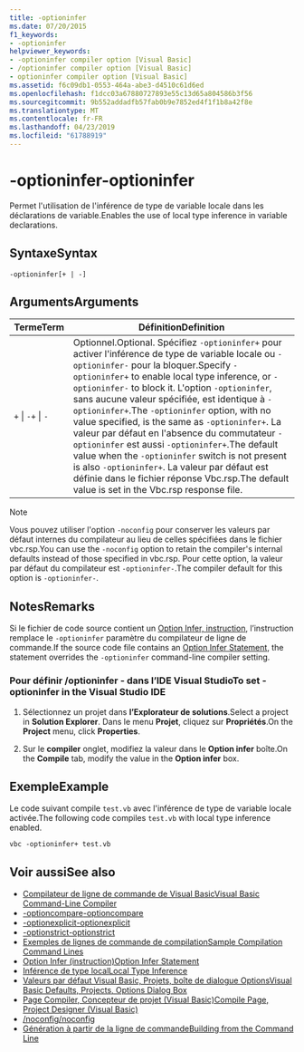 ```yaml
---
title: -optioninfer
ms.date: 07/20/2015
f1_keywords:
- -optioninfer
helpviewer_keywords:
- -optioninfer compiler option [Visual Basic]
- /optioninfer compiler option [Visual Basic]
- optioninfer compiler option [Visual Basic]
ms.assetid: f6c09db1-0553-464a-abe3-d4510c61d6ed
ms.openlocfilehash: f1dcc03a67880727893e55c13d65a804586b3f56
ms.sourcegitcommit: 9b552addadfb57fab0b9e7852ed4f1f1b8a42f8e
ms.translationtype: MT
ms.contentlocale: fr-FR
ms.lasthandoff: 04/23/2019
ms.locfileid: "61788919"
---
```

# <a name="-optioninfer"></a><span data-ttu-id="9965f-102">-optioninfer</span><span class="sxs-lookup"><span data-stu-id="9965f-102">-optioninfer</span></span>
<span data-ttu-id="9965f-103">Permet l'utilisation de l'inférence de type de variable locale dans les déclarations de variable.</span><span class="sxs-lookup"><span data-stu-id="9965f-103">Enables the use of local type inference in variable declarations.</span></span>  
  
## <a name="syntax"></a><span data-ttu-id="9965f-104">Syntaxe</span><span class="sxs-lookup"><span data-stu-id="9965f-104">Syntax</span></span>  
  
```  
-optioninfer[+ | -]  
```  
  
## <a name="arguments"></a><span data-ttu-id="9965f-105">Arguments</span><span class="sxs-lookup"><span data-stu-id="9965f-105">Arguments</span></span>  
  
|<span data-ttu-id="9965f-106">Terme</span><span class="sxs-lookup"><span data-stu-id="9965f-106">Term</span></span>|<span data-ttu-id="9965f-107">Définition</span><span class="sxs-lookup"><span data-stu-id="9965f-107">Definition</span></span>|  
|---|---|  
|<span data-ttu-id="9965f-108">`+` &#124; `-`</span><span class="sxs-lookup"><span data-stu-id="9965f-108">`+` &#124; `-`</span></span>|<span data-ttu-id="9965f-109">Optionnel.</span><span class="sxs-lookup"><span data-stu-id="9965f-109">Optional.</span></span> <span data-ttu-id="9965f-110">Spécifiez `-optioninfer+` pour activer l'inférence de type de variable locale ou `-optioninfer-` pour la bloquer.</span><span class="sxs-lookup"><span data-stu-id="9965f-110">Specify `-optioninfer+` to enable local type inference, or `-optioninfer-` to block it.</span></span> <span data-ttu-id="9965f-111">L'option `-optioninfer`, sans aucune valeur spécifiée, est identique à `-optioninfer+`.</span><span class="sxs-lookup"><span data-stu-id="9965f-111">The `-optioninfer` option, with no value specified, is the same as `-optioninfer+`.</span></span> <span data-ttu-id="9965f-112">La valeur par défaut en l'absence du commutateur `-optioninfer` est aussi `-optioninfer+`.</span><span class="sxs-lookup"><span data-stu-id="9965f-112">The default value when the `-optioninfer` switch is not present is also `-optioninfer+`.</span></span> <span data-ttu-id="9965f-113">La valeur par défaut est définie dans le fichier réponse Vbc.rsp.</span><span class="sxs-lookup"><span data-stu-id="9965f-113">The default value is set in the Vbc.rsp response file.</span></span>|  
  
> [!NOTE]
>  <span data-ttu-id="9965f-114">Vous pouvez utiliser l'option `-noconfig` pour conserver les valeurs par défaut internes du compilateur au lieu de celles spécifiées dans le fichier vbc.rsp.</span><span class="sxs-lookup"><span data-stu-id="9965f-114">You can use the `-noconfig` option to retain the compiler's internal defaults instead of those specified in vbc.rsp.</span></span> <span data-ttu-id="9965f-115">Pour cette option, la valeur par défaut du compilateur est `-optioninfer-`.</span><span class="sxs-lookup"><span data-stu-id="9965f-115">The compiler default for this option is `-optioninfer-`.</span></span>  
  
## <a name="remarks"></a><span data-ttu-id="9965f-116">Notes</span><span class="sxs-lookup"><span data-stu-id="9965f-116">Remarks</span></span>  
 <span data-ttu-id="9965f-117">Si le fichier de code source contient un [Option Infer, instruction](../../../visual-basic/language-reference/statements/option-infer-statement.md), l’instruction remplace le `-optioninfer` paramètre du compilateur de ligne de commande.</span><span class="sxs-lookup"><span data-stu-id="9965f-117">If the source code file contains an [Option Infer Statement](../../../visual-basic/language-reference/statements/option-infer-statement.md), the statement overrides the `-optioninfer` command-line compiler setting.</span></span>  
  
### <a name="to-set--optioninfer-in-the-visual-studio-ide"></a><span data-ttu-id="9965f-118">Pour définir /optioninfer - dans l’IDE Visual Studio</span><span class="sxs-lookup"><span data-stu-id="9965f-118">To set -optioninfer in the Visual Studio IDE</span></span>  
  
1. <span data-ttu-id="9965f-119">Sélectionnez un projet dans **l’Explorateur de solutions**.</span><span class="sxs-lookup"><span data-stu-id="9965f-119">Select a project in **Solution Explorer**.</span></span> <span data-ttu-id="9965f-120">Dans le menu **Projet**, cliquez sur **Propriétés**.</span><span class="sxs-lookup"><span data-stu-id="9965f-120">On the **Project** menu, click **Properties**.</span></span>  
  
2. <span data-ttu-id="9965f-121">Sur le **compiler** onglet, modifiez la valeur dans le **Option infer** boîte.</span><span class="sxs-lookup"><span data-stu-id="9965f-121">On the **Compile** tab, modify the value in the **Option infer** box.</span></span>  
  
## <a name="example"></a><span data-ttu-id="9965f-122">Exemple</span><span class="sxs-lookup"><span data-stu-id="9965f-122">Example</span></span>  
 <span data-ttu-id="9965f-123">Le code suivant compile `test.vb` avec l'inférence de type de variable locale activée.</span><span class="sxs-lookup"><span data-stu-id="9965f-123">The following code compiles `test.vb` with local type inference enabled.</span></span>  
  
```console
vbc -optioninfer+ test.vb  
```  
  
## <a name="see-also"></a><span data-ttu-id="9965f-124">Voir aussi</span><span class="sxs-lookup"><span data-stu-id="9965f-124">See also</span></span>

- [<span data-ttu-id="9965f-125">Compilateur de ligne de commande de Visual Basic</span><span class="sxs-lookup"><span data-stu-id="9965f-125">Visual Basic Command-Line Compiler</span></span>](../../../visual-basic/reference/command-line-compiler/index.md)
- [<span data-ttu-id="9965f-126">-optioncompare</span><span class="sxs-lookup"><span data-stu-id="9965f-126">-optioncompare</span></span>](../../../visual-basic/reference/command-line-compiler/optioncompare.md)
- [<span data-ttu-id="9965f-127">-optionexplicit</span><span class="sxs-lookup"><span data-stu-id="9965f-127">-optionexplicit</span></span>](../../../visual-basic/reference/command-line-compiler/optionexplicit.md)
- [<span data-ttu-id="9965f-128">-optionstrict</span><span class="sxs-lookup"><span data-stu-id="9965f-128">-optionstrict</span></span>](../../../visual-basic/reference/command-line-compiler/optionstrict.md)
- [<span data-ttu-id="9965f-129">Exemples de lignes de commande de compilation</span><span class="sxs-lookup"><span data-stu-id="9965f-129">Sample Compilation Command Lines</span></span>](../../../visual-basic/reference/command-line-compiler/sample-compilation-command-lines.md)
- [<span data-ttu-id="9965f-130">Option Infer (instruction)</span><span class="sxs-lookup"><span data-stu-id="9965f-130">Option Infer Statement</span></span>](../../../visual-basic/language-reference/statements/option-infer-statement.md)
- [<span data-ttu-id="9965f-131">Inférence de type local</span><span class="sxs-lookup"><span data-stu-id="9965f-131">Local Type Inference</span></span>](../../../visual-basic/programming-guide/language-features/variables/local-type-inference.md)
- [<span data-ttu-id="9965f-132">Valeurs par défaut Visual Basic, Projets, boîte de dialogue Options</span><span class="sxs-lookup"><span data-stu-id="9965f-132">Visual Basic Defaults, Projects, Options Dialog Box</span></span>](/visualstudio/ide/reference/visual-basic-defaults-projects-options-dialog-box)
- [<span data-ttu-id="9965f-133">Page Compiler, Concepteur de projet (Visual Basic)</span><span class="sxs-lookup"><span data-stu-id="9965f-133">Compile Page, Project Designer (Visual Basic)</span></span>](/visualstudio/ide/reference/compile-page-project-designer-visual-basic)
- [<span data-ttu-id="9965f-134">/noconfig</span><span class="sxs-lookup"><span data-stu-id="9965f-134">/noconfig</span></span>](../../../visual-basic/reference/command-line-compiler/noconfig.md)
- [<span data-ttu-id="9965f-135">Génération à partir de la ligne de commande</span><span class="sxs-lookup"><span data-stu-id="9965f-135">Building from the Command Line</span></span>](../../../visual-basic/reference/command-line-compiler/building-from-the-command-line.md)
